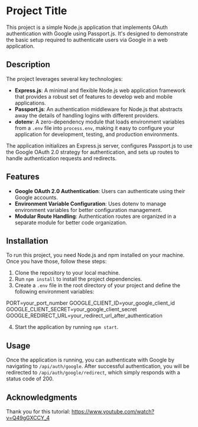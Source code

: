 # Project Title

This project is a simple Node.js application that implements OAuth authentication with Google using Passport.js. It's designed to demonstrate the basic setup required to authenticate users via Google in a web application.

## Description

The project leverages several key technologies:
- **Express.js**: A minimal and flexible Node.js web application framework that provides a robust set of features to develop web and mobile applications.
- **Passport.js**: An authentication middleware for Node.js that abstracts away the details of handling logins with different providers.
- **dotenv**: A zero-dependency module that loads environment variables from a `.env` file into `process.env`, making it easy to configure your application for development, testing, and production environments.

The application initializes an Express.js server, configures Passport.js to use the Google OAuth 2.0 strategy for authentication, and sets up routes to handle authentication requests and redirects.

## Features

- **Google OAuth 2.0 Authentication**: Users can authenticate using their Google accounts.
- **Environment Variable Configuration**: Uses dotenv to manage environment variables for better configuration management.
- **Modular Route Handling**: Authentication routes are organized in a separate module for better code organization.

## Installation

To run this project, you need Node.js and npm installed on your machine. Once you have those, follow these steps:

1. Clone the repository to your local machine.
2. Run `npm install` to install the project dependencies.
3. Create a `.env` file in the root directory of your project and define the following environment variables:

PORT=your_port_number
GOOGLE_CLIENT_ID=your_google_client_id
GOOGLE_CLIENT_SECRET=your_google_client_secret
GOOGLE_REDIRECT_URL=your_redirect_url_after_authentication

4. Start the application by running `npm start`.

## Usage

Once the application is running, you can authenticate with Google by navigating to `/api/auth/google`. After successful authentication, you will be redirected to `/api/auth/google/redirect`, which simply responds with a status code of 200.


## Acknowledgments

Thank you for this tutorial:
https://www.youtube.com/watch?v=Q49gGXCCY_4
